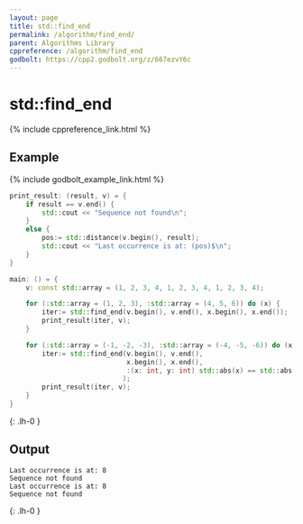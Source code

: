 ```yaml
---
layout: page
title: std::find_end
permalink: /algorithm/find_end/
parent: Algorithms Library
cppreference: /algorithm/find_end
godbolt: https://cpp2.godbolt.org/z/667ezvY6c
---
```

# std::find_end

{% include cppreference_link.html %}

## Example

{% include godbolt_example_link.html %}

```cpp
print_result: (result, v) = {
    if result == v.end() {
        std::cout << "Sequence not found\n";
    }
    else {
        pos:= std::distance(v.begin(), result);
        std::cout << "Last occurrence is at: (pos)$\n";
    }
}

main: () = {
    v: const std::array = (1, 2, 3, 4, 1, 2, 3, 4, 1, 2, 3, 4);

    for (:std::array = (1, 2, 3), :std::array = (4, 5, 6)) do (x) {
        iter:= std::find_end(v.begin(), v.end(), x.begin(), x.end());
        print_result(iter, v);
    }

    for (:std::array = (-1, -2, -3), :std::array = (-4, -5, -6)) do (x) {
        iter:= std::find_end(v.begin(), v.end(),
                             x.begin(), x.end(),
                             :(x: int, y: int) std::abs(x) == std::abs(y)
                            );
        print_result(iter, v);
    }
}
```
{: .lh-0 }

## Output

```
Last occurrence is at: 8
Sequence not found
Last occurrence is at: 8
Sequence not found
```
{: .lh-0 }

